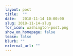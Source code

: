 ```yaml
---
layout: post
title:  ""
date:   2018-11-14 10:00:00
slug: 2018-11-14-slug
for_icon: washington-post.png
show_on_homepage: false
tease: false
blurb: ""
external_url: ""
---
```


